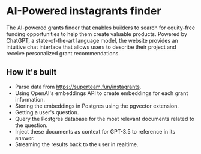 # AI-Powered instagrants finder

The AI-powered grants finder that enables builders to search for equity-free funding opportunities to help them create valuable products. Powered by ChatGPT, a state-of-the-art language model, the website provides an intuitive chat interface that allows users to describe their project and receive personalized grant recommendations.

## How it's built
- Parse data from https://superteam.fun/instagrants.
- Using OpenAI's embeddings API to create embeddings for each grant information.
- Storing the embeddings in Postgres using the pgvector extension.
- Getting a user's question.
- Query the Postgres database for the most relevant documents related to the question.
- Inject these documents as context for GPT-3.5 to reference in its answer.
- Streaming the results back to the user in realtime.
